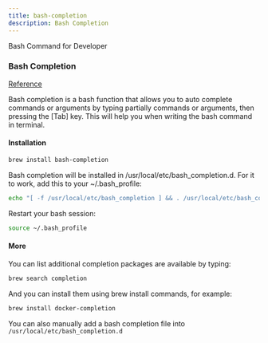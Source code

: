 ```yaml
---
title: bash-completion
description: Bash Completion
---
```


Bash Command for Developer

### Bash Completion

[Reference](https://sourabhbajaj.com/mac-setup/BashCompletion/)

Bash completion is a bash function that allows you to auto complete commands or arguments by typing partially commands or arguments, then pressing the [Tab] key. This will help you when writing the bash command in terminal.

#### Installation

```bash
brew install bash-completion
```

Bash completion will be installed in /usr/local/etc/bash_completion.d.
For it to work, add this to your ~/.bash_profile:

```bash
echo "[ -f /usr/local/etc/bash_completion ] && . /usr/local/etc/bash_completion" >> ~/.bash_profile
```

Restart your bash session:

```bash
source ~/.bash_profile
```

#### More

You can list additional completion packages are available by typing:

```bash
brew search completion
```

And you can install them using brew install commands, for example:

```bash
brew install docker-completion
```

You can also manually add a bash completion file into ```/usr/local/etc/bash_completion.d```
